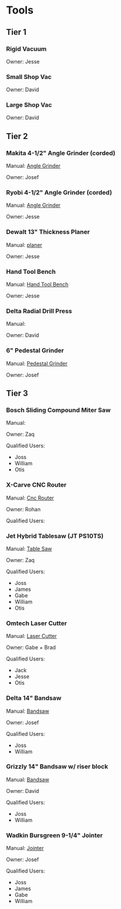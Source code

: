 # Tools

## Tier 1

### Rigid Vacuum

Owner: Jesse

### Small Shop Vac

Owner: David

### Large Shop Vac

Owner: David

## Tier 2

### Makita 4-1/2" Angle Grinder (corded)

Manual: [Angle Grinder](/angle-grinder)

Owner: Josef

### Ryobi 4-1/2" Angle Grinder (corded)

Manual: [Angle Grinder](/angle-grinder)

Owner: Jesse

### Dewalt 13" Thickness Planer

Manual: [planer](/thickness-planer)

Owner: Jesse

### Hand Tool Bench

Manual: [Hand Tool Bench](/hand-tool-bench)

Owner: Jesse

### Delta Radial Drill Press

Manual:

Owner: David

### 6" Pedestal Grinder

Manual: [Pedestal Grinder](/pedestal-grinder)

Owner: Josef

## Tier 3

### Bosch Sliding Compound Miter Saw

Manual:

Owner: Zaq

Qualified Users:
- Joss
- William
- Otis

### X-Carve CNC Router

Manual: [Cnc Router](/cnc-router)

Owner: Rohan

Qualified Users:

### Jet Hybrid Tablesaw (JT PS10TS)

Manual: [Table Saw](/table-saw)

Owner: Zaq

Qualified Users:
- Joss
- James
- Gabe
- William
- Otis

### Omtech Laser Cutter

Manual: [Laser Cutter](/laser-cutter)

Owner: Gabe + Brad

Qualified Users:
- Jack
- Jesse
- Otis

### Delta 14" Bandsaw

Manual: [Bandsaw](/bandsaw)

Owner: Josef

Qualified Users:
- Joss
- William

### Grizzly 14" Bandsaw w/ riser block

Manual: [Bandsaw](/bandsaw)

Owner: David

Qualified Users:
- Joss
- William

### Wadkin Bursgreen 9-1/4" Jointer

Manual: [Jointer](/jointer)

Owner: Josef

Qualified Users:
- Joss
- James
- Gabe
- William

